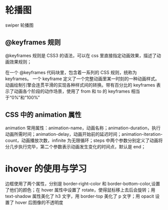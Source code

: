 # 轮播图

swiper 轮播图

## @keyframes 规则

@keyframes 规则是 CSS3 的语法，可以在 css 里直接指定动画效果，描述了动画效果规则；

在一个 @keyframes 代码块里，包含着一系列的 CSS 规则，统称为 keyframes。 一个 keyframe 定义了一个完整动画里某一时刻的一种动画样式。动画绘制引擎会连贯平滑的实现各种样式间的转换。带有百分比的 keyframes 表示了动画各个阶段的动作场景，使用了 from 和 to 的 keyframes 相当于“0%”和“100%”

## CSS 中的 animation 属性

animation 常用属性：animation-name，动画名称；animation-duration，执行动画所需时间；animation-delay，动画开始前的延迟时间；animation-iteration-count，动画播放次数，infinite 为无限循环；steps 中两个参数分别定义了动画将分几步执行完毕，第二个参数表示动画发生变化的时间点，默认是 end；

# ihover 的使用与学习

边框使用了两个属性，分别是 border-right-color 和 border-bottom-color,设置了他们的颜色；在 hover 属性中设置了 rotate，使得鼠标移上去后会旋转；用 text-shadow 属性美化了 h3 文字，用 border-top 美化了 p 文字；用 opacit 设置了 hover 后图像的不透明度
